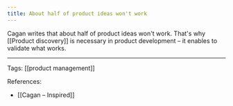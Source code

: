 ```yaml
---
title: About half of product ideas won't work
---
```


Cagan writes that about half of product ideas won't work. That's why [[Product discovery]] is necessary in product development – it enables to validate what works.

---

Tags: [[product management]]

References:
- [[Cagan – Inspired]]